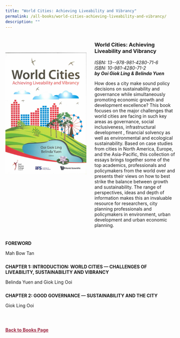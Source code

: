 ```yaml
---
title: "World Cities: Achieving Liveability and Vibrancy"
permalink: /all-books/world-cities-achieving-liveability-and-vibrancy/
description: ""
---
```

<style>


.grid-container {
	display: grid;
	grid-template-columns: 50% 50%;
	grid-gap: 5%
	}
	
img {
		object-fit: contain;
		width: 100%;
		height: 80%;
	}	

.chapter-divider {
	margin-top: 5%;
	}	
	
.back a
{
	color: #9f2943;
	font-weight: bold;
	
}	


</style>

<div class="grid-container">
	<div class="grid-child"><img src="/images/Books/World%20Cities%20Achieving%20Liveability%20and%20Vibrancy.jpg"></div>
	<div class="grid-child">
		<h3>World Cities: Achieving Liveability and Vibrancy</h3>
		<i>ISBN: 13--978-981-4280-71-6</i><br>
		<i>ISBN: 10-981-4280-71-2</i><br>
		<b><i>by Ooi Giok Ling &amp; Belinda Yuen</i></b>
		<p>How does a city make sound policy decisions on sustainability and governance while simultaneously promoting economic growth and development excellence? This book focuses on the major challenges that world cities are facing in such key areas as governance, social inclusiveness, infrastructural development , financial solvency as well as environmental and ecological sustainability. Based on case studies from cities in North America, Europe, and the Asia-Pacific, this collection of essays brings together some of the top academics, professionals and policymakers from the world over and presents their views on how to best strike the balance between growth and sustainability. The range of perspectives, ideas and depth of information makes this an invaluable resource for researchers, city planning professionals and policymakers in environment, urban development and urban economic planning.</p>
	</div>

</div>

<div>

<div class="chapter-divider">
<p><b>FOREWORD</b></p>
Mah Bow Tan
</div>
	
<div class="chapter-divider">
<p><b>CHAPTER 1: INTRODUCTION: WORLD CITIES — CHALLENGES OF LIVEABILITY, SUSTAINABILITY AND VIBRANCY</b></p>
Belinda Yuen and Giok Ling Ooi
</div>
		
<div class="chapter-divider">
<p><b>CHAPTER 2: GOOD GOVERNANCE — SUSTAINABILITY AND THE CITY</b></p>
Giok Ling Ooi
</div>
	
<div class="chapter-divider">
<p><b></b></p>

</div>
	
<div class="chapter-divider">
<p><b></b></p>

</div>
	

<div class="chapter-divider">
<p><b></b></p>

</div>
	
<div class="chapter-divider">
<p><b></b></p>

</div>
	
<div class="chapter-divider">
<p><b></b></p>

</div>
	
<div class="chapter-divider">
<p><b></b></p>

</div>
	
<div class="chapter-divider">
<p><b></b></p>

</div>
	
<div class="chapter-divider">
<p><b></b></p>

</div>
	
<div class="chapter-divider">
<p><b></b></p>

</div>
	
<div class="chapter-divider">
<p><b></b></p>

</div>






</div>



<br>
<br>
<div class="back">
<a href="/books/">Back to Books Page</a>	

</div>